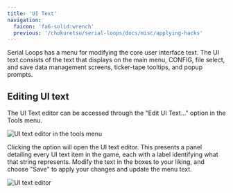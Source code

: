 ```yaml
---
title: 'UI Text'
navigation:
  faicon: 'fa6-solid:wrench'
  previous: '/chokuretsu/serial-loops/docs/misc/applying-hacks'
---
```


Serial Loops has a menu for modifying the core user interface text. The UI text consists of the text that displays on the main menu, CONFIG, file select, and save data management screens, ticker-tape tooltips, and popup prompts.

## Editing UI text
The UI Text editor can be accessed through the "Edit UI Text..." option in the Tools menu.

![UI text editor in the tools menu](/images/chokuretsu/serial-loops/tools-menu.png)

Clicking the option will open the UI text editor. This presents a panel detailing every UI text item in the game, each with a label identifying what that string represents. Modify the text in the boxes to your liking, and choose "Save" to apply your changes and update the menu text.

![UI text editor](/images/chokuretsu/serial-loops/edit-ui-text.png)